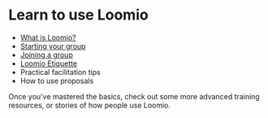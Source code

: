 # Learn to use Loomio

* [What is Loomio?](getting_started.md)
* [Starting your group](starting_a_loomio_group.md)
* [Joining a group](joining_a_group.md)
* [Loomio Etiquette](loomio_etiquette.md)
* Practical facilitation tips
* How to use proposals

Once you've mastered the basics, check out some more advanced training resources, or stories of how people use Loomio.